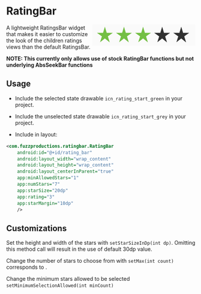 RatingBar
=========================

<img src="art/demo.png" width="275" align="right"/>

A lightweight RatingsBar widget that makes it easier to customize the look of the children ratings views than the default RatingsBar.

**NOTE: This currently only allows use of stock RatingBar functions but not underlying AbsSeekBar functions**

Usage
-----

- Include the selected state drawable `icn_rating_start_green` in your project.
- Include the unselected state drawable `icn_rating_start_grey` in your project.

- Include in layout:

```xml
<com.fuzzproductions.ratingbar.RatingBar
    android:id="@+id/rating_bar"
    android:layout_width="wrap_content"
    android:layout_height="wrap_content"
    android:layout_centerInParent="true"
    app:minAllowedStars="1"
    app:numStars="7"
    app:starSize="20dp"
    app:rating="3"
    app:starMargin="10dp"
    />
```

Customizations
--------------

Set the height and width of the stars with `setStarSizeInDp(int dp)`. Omitting this method call will result in the use of
default 30dp value.

Change the number of stars to choose from with `setMax(int count)` corresponds to .

Change the minimum stars allowed to be selected `setMinimumSelectionAllowed(int minCount)`
